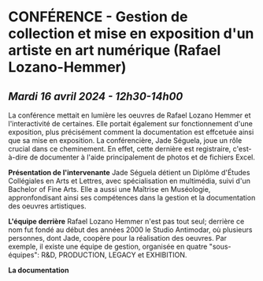# CONFÉRENCE - Gestion de collection et mise en exposition d'un artiste en art numérique (Rafael Lozano-Hemmer) 
*Mardi 16 avril 2024 - 12h30-14h00*
--------------------------------------------------

La conférence mettait en lumière les oeuvres de Rafael Lozano Hemmer et l'interactivité de certaines. Elle portait également sur fonctionnement d'une exposition, plus précisément comment la documentation est effcetuée ainsi que sa mise en exposition. La conférencière, Jade Séguela, joue un rôle crucial dans ce cheminement. En effet, cette dernière est registraire, c'est-à-dire de documenter à l'aide principalement de photos et de fichiers Excel.

**Présentation de l'intervenante**
Jade Séguela détient un Diplôme d'Études Collégiales en Arts et Lettres, avec spécialisation en multimédia, suivi d'un Bachelor of Fine Arts. Elle a aussi une Maîtrise en Muséologie, appronfondisant ainsi ses compétences dans la gestion et la documentation des oeuvres artistiques.

**L'équipe derrière**
Rafael Lozano Hemmer n'est pas tout seul; derrière ce nom fut fondé au début des années 2000 le Studio Antimodar, où plusieurs personnes, dont Jade, coopère pour la réalisation des oeuvres. Par exemple, il existe une équipe de gestion, organisée en quatre "sous-équipes": R&D, PRODUCTION, LEGACY et EXHIBITION. 

**La documentation**

